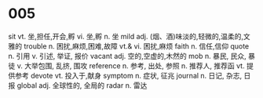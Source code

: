 # 005
sit	vt. 坐,担任,开会,孵 vi. 坐,孵 n. 坐
mild	adj. (烟、酒)味淡的,轻微的,温柔的,文雅的
trouble	n. 困扰,麻烦,困难,故障 vt.& vi. 困扰,麻烦
faith	n. 信任,信仰
quote	n. 引用 v. 引述, 举证, 报价
vacant	adj. 空的,空虚的,木然的
mob	n. 暴民, 民众, 暴徒 v. 大举包围, 乱挤, 围攻
reference	n. 参考, 出处, 参照 n. 推荐人, 推荐函 vt. 提供参考
devote	vt. 投入于,献身
symptom	n. 症状, 征兆
journal	n. 日记, 杂志, 日报
global	adj. 全球性的, 全局的
radar	n. 雷达